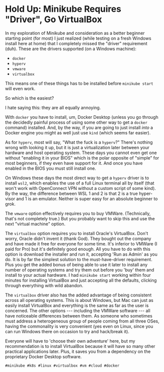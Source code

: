 # Hold Up: Minikube Requires "Driver", Go VirtualBox

In my exploration of Minikube and consideration as a better beginner
starting point (for most) I just realized (while testing on a fresh
Windows install here at home) that I completely missed the "driver"
requirement (duh). These are the drivers supported (on a Windows
machine):

* `docker`
* `hyperv`
* `vmware`
* `virtualbox`

This means one of these things has to be installed before `minikube
start` will even work.

So which is the easiest?

I hate saying this: they are all equally annoying.

With `docker` you have to install, um, Docker Desktop (unless you go
through the decidedly painful process of using some other way to get a
`docker` command) installed. And, by the way, if you are going to just
install *into* a Docker engine you might as well just use `kind` (which
seems far easier).

As for `hyperv`, most will say, "What the fuck is a `hyperv`?" There's
nothing wrong with looking it up, but it is just a virtualization later
between your hardware and host operating system. These days you cannot
even get one without "enabling it in your BIOS" which is the polar
opposite of "simple" for most beginners, if they even have support for
it. And once you have enabled in the BIOS you must still install one.

On Windows these days the most direct way to get a `hyperv` driver is to
install `wsl2`, which enables the use of a full Linux terminal all by
itself (that won't work with OpenConnect VPN without a custom script of
some kind). By the way, the difference between WSL 1 and 2 is that 2 is
a true hyper-visor and 1 is an emulator. Neither is super easy for an
absolute beginner to grok.

The `vmware` option effectively requires you to buy VMWare. (Technically,
that's not completely true.) But you probably want to skip this and use
the next "virtual machine" option.

The `virtualbox` option requires you to install Oracle's VirtualBox.
Don't worry, Oracle didn't invent it (thank God). They bought out the
company and have made it free for everyone for some time. It's inferior
to VMWare (I paid for Pro) but it's definitely good enough. All you have
to do with this option is download the installer and run it, accepting
'Run as Admin' as you do. It is by far the simplest solution to the
must-have-driver requirement. Plus you get the added bonus of being able
to use it later to install any number of operating systems and try them
out before you 'buy' them and install to your actual hardware. I had
`minikube start` working within four minutes for installing VirtualBox
and just accepting all the defaults, clicking through everything with
wild abandon.

The `virtualbox` driver also has the added advantage of being consistent
across all operating systems. This is about Windows, but Mac can just as
easily install VirtualBox and everything is the same as far as the user
is concerned. The other options --- including the VMWare software ---
all have noticeable differences between them. As someone who sometimes
must address a heterogeneous group of people coming from all three OSes,
having the commonality is very convenient (yes even on Linux, since you
can run Windows there on occasion to try and hack/break it).

Everyone will have to 'choose their own adventure' here, but my
recommendation is to install VirtualBox because it will have so many
other practical applications later. Plus, it saves you from a dependency
on the proprietary Docker Desktop software.

    #minikube #k8s #linux #virtualbox #vm #cloud #docker
